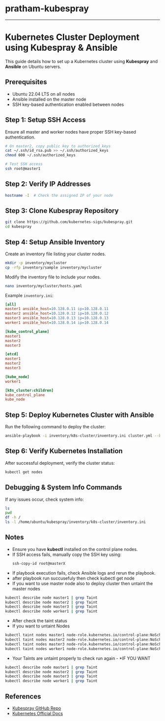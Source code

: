 # pratham-kubespray

----------------------------------------------------

# Kubernetes Cluster Deployment using Kubespray & Ansible

This guide details how to set up a Kubernetes cluster using **Kubespray** and **Ansible** on Ubuntu servers.

## Prerequisites
- Ubuntu 22.04 LTS on all nodes
- Ansible installed on the master node
- SSH key-based authentication enabled between nodes

## Step 1: Setup SSH Access
Ensure all master and worker nodes have proper SSH key-based authentication.
```bash
# On master2, copy public key to authorized_keys
cat ~/.ssh/id_rsa.pub >> ~/.ssh/authorized_keys
chmod 600 ~/.ssh/authorized_keys

# Test SSH access
ssh root@master1
```

## Step 2: Verify IP Addresses
```bash
hostname -I  # Check the assigned IP of your node
```

## Step 3: Clone Kubespray Repository
```bash
git clone https://github.com/kubernetes-sigs/kubespray.git
cd kubespray
```

## Step 4: Setup Ansible Inventory
Create an inventory file listing your cluster nodes.
```bash
mkdir -p inventory/mycluster
cp -rfp inventory/sample inventory/mycluster
```
Modify the inventory file to include your nodes.
```bash
nano inventory/mycluster/hosts.yaml
```
Example `inventory.ini`:
```ini
[all]
master1 ansible_host=10.128.0.11 ip=10.128.0.11
master2 ansible_host=10.128.0.12 ip=10.128.0.12
master3 ansible_host=10.128.0.13 ip=10.128.0.13
worker1 ansible_host=10.128.0.14 ip=10.128.0.14

[kube_control_plane]
master1
master2
master3

[etcd]
master1
master2
master3

[kube_node]
worker1

[k8s_cluster:children]
kube_control_plane
kube_node
```

## Step 5: Deploy Kubernetes Cluster with Ansible
Run the following command to deploy the cluster:
```bash
ansible-playbook -i inventory/k8s-cluster/inventory.ini cluster.yml --become --become-user=root
```

## Step 6: Verify Kubernetes Installation
After successful deployment, verify the cluster status:
```bash
kubectl get nodes
```

## Debugging & System Info Commands
If any issues occur, check system info:
```bash
ls
pwd
df -h /
ls -l /home/ubuntu/kubespray/inventory/k8s-cluster/inventory.ini
```

## Notes
- Ensure you have **kubectl** installed on the control plane nodes.
- If SSH access fails, manually copy the SSH key using:
  ```bash
  ssh-copy-id root@masterX
  ```
- If playbook execution fails, check Ansible logs and rerun the playbook.
- after playbook run succusefuly then check kubectl get node
- If you want to use master node also to deploy cluster then untaint the master nodes
```bash
kubectl describe node master1 | grep Taint
kubectl describe node master2 | grep Taint
kubectl describe node master3 | grep Taint
kubectl describe node worker1 | grep Taint
```
- After check the taint status
- If you want to untaint Nodes
```bash
kubectl taint nodes master1 node-role.kubernetes.io/control-plane:NoSchedule-
kubectl taint nodes master2 node-role.kubernetes.io/control-plane:NoSchedule-
kubectl taint nodes master3 node-role.kubernetes.io/control-plane:NoSchedule-
kubectl taint nodes worker1 node-role.kubernetes.io/control-plane:NoSchedule-
```
- Your Taints are untaint properly to check run again - *IF YOU WANT
```bash
kubectl describe node master1 | grep Taint
kubectl describe node master2 | grep Taint
kubectl describe node master3 | grep Taint
kubectl describe node worker1 | grep Taint
````

## References
- [Kubespray GitHub Repo](https://github.com/kubernetes-sigs/kubespray)
- [Kubernetes Official Docs](https://kubernetes.io/docs/)
